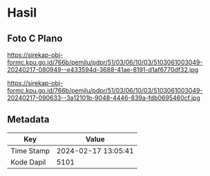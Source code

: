# Hasil

## Foto C Plano

https://sirekap-obj-formc.kpu.go.id/766b/pemilu/pdpr/51/03/06/10/03/5103061003049-20240217-080949--e433594d-3688-41ae-8191-d1af6770df32.jpg

https://sirekap-obj-formc.kpu.go.id/766b/pemilu/pdpr/51/03/06/10/03/5103061003049-20240217-090633--3a12101b-9048-4446-839a-fdb0695460cf.jpg


## Metadata

| Key        | Value               |
| ---------- | ------------------- |
| Time Stamp | 2024-02-17 13:05:41 |
| Kode Dapil | 5101                |



